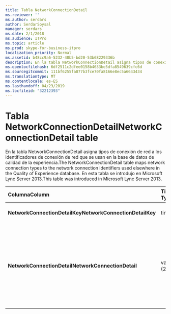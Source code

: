 ```yaml
---
title: Tabla NetworkConnectionDetail
ms.reviewer: ''
ms.author: serdars
author: SerdarSoysal
manager: serdars
ms.date: 2/1/2018
ms.audience: ITPro
ms.topic: article
ms.prod: skype-for-business-itpro
localization_priority: Normal
ms.assetid: b48cc9a6-5232-48b5-bd20-53b68229336b
description: En la tabla NetworkConnectionDetail asigna tipos de conexión de red a los identificadores de conexión de red que se usan en la base de datos de calidad de la experiencia. En esta tabla se introdujo en Microsoft Lync Server 2013.
ms.openlocfilehash: 6df2511c2dfee0158b4633be5dfa8549639cfc6d
ms.sourcegitcommit: 111bf6255fa877b3fce70fa8166e8ec5a6643434
ms.translationtype: MT
ms.contentlocale: es-ES
ms.lasthandoff: 04/23/2019
ms.locfileid: "32212393"
---
```

# <a name="networkconnectiondetail-table"></a><span data-ttu-id="1c182-104">Tabla NetworkConnectionDetail</span><span class="sxs-lookup"><span data-stu-id="1c182-104">NetworkConnectionDetail table</span></span>
 
<span data-ttu-id="1c182-105">En la tabla NetworkConnectionDetail asigna tipos de conexión de red a los identificadores de conexión de red que se usan en la base de datos de calidad de la experiencia.</span><span class="sxs-lookup"><span data-stu-id="1c182-105">The NetworkConnectionDetail table maps network connection types to the network connection identifiers used elsewhere in the Quality of Experience database.</span></span> <span data-ttu-id="1c182-106">En esta tabla se introdujo en Microsoft Lync Server 2013.</span><span class="sxs-lookup"><span data-stu-id="1c182-106">This table was introduced in Microsoft Lync Server 2013.</span></span>
  
|<span data-ttu-id="1c182-107">**Columna**</span><span class="sxs-lookup"><span data-stu-id="1c182-107">**Column**</span></span>|<span data-ttu-id="1c182-108">**Tipo de datos**</span><span class="sxs-lookup"><span data-stu-id="1c182-108">**Data Type**</span></span>|<span data-ttu-id="1c182-109">**Clave o índice**</span><span class="sxs-lookup"><span data-stu-id="1c182-109">**Key/Index**</span></span>|<span data-ttu-id="1c182-110">**Detalles**</span><span class="sxs-lookup"><span data-stu-id="1c182-110">**Details**</span></span>|
|:-----|:-----|:-----|:-----|
|<span data-ttu-id="1c182-111">**NetworkConnectionDetailKey**</span><span class="sxs-lookup"><span data-stu-id="1c182-111">**NetworkConnectionDetailKey**</span></span> <br/> |<span data-ttu-id="1c182-112">tinyint</span><span class="sxs-lookup"><span data-stu-id="1c182-112">tinyint</span></span>  <br/> |<span data-ttu-id="1c182-113">Primary</span><span class="sxs-lookup"><span data-stu-id="1c182-113">Primary</span></span>  <br/> |<span data-ttu-id="1c182-114">Identificador único para el tipo de conexión de red.</span><span class="sxs-lookup"><span data-stu-id="1c182-114">Unique identifier for the network connection type.</span></span>  <br/> |
|<span data-ttu-id="1c182-115">**NetworkConnectionDetail**</span><span class="sxs-lookup"><span data-stu-id="1c182-115">**NetworkConnectionDetail**</span></span> <br/> |<span data-ttu-id="1c182-116">varchar (256)</span><span class="sxs-lookup"><span data-stu-id="1c182-116">varchar(256)</span></span>  <br/> |<span data-ttu-id="1c182-117">Único</span><span class="sxs-lookup"><span data-stu-id="1c182-117">Unique</span></span>  <br/> |<span data-ttu-id="1c182-118">Tipo de conexión de red que corresponde a la NetworkConnectionDetailKey.</span><span class="sxs-lookup"><span data-stu-id="1c182-118">Network connection type that corresponds to the NetworkConnectionDetailKey.</span></span> <span data-ttu-id="1c182-119">Los valores permitidos son:</span><span class="sxs-lookup"><span data-stu-id="1c182-119">Allowed values are:</span></span>  <br/> <span data-ttu-id="1c182-120">0--con cable</span><span class="sxs-lookup"><span data-stu-id="1c182-120">0 -- Wired</span></span>  <br/> <span data-ttu-id="1c182-121">1--WiFi</span><span class="sxs-lookup"><span data-stu-id="1c182-121">1 -- WiFi</span></span>  <br/> <span data-ttu-id="1c182-122">2--Ethernet</span><span class="sxs-lookup"><span data-stu-id="1c182-122">2 -- Ethernet</span></span>  <br/> <span data-ttu-id="1c182-123">3--MobileBB</span><span class="sxs-lookup"><span data-stu-id="1c182-123">3 -- MobileBB</span></span>  <br/> <span data-ttu-id="1c182-124">4--otros</span><span class="sxs-lookup"><span data-stu-id="1c182-124">4 -- Other</span></span>  <br/> <span data-ttu-id="1c182-125">5--túnel</span><span class="sxs-lookup"><span data-stu-id="1c182-125">5 -- Tunnel</span></span>  <br/> |
   

